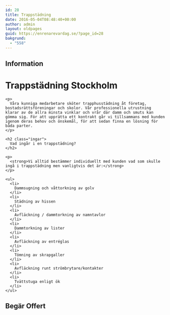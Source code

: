 ```yaml
---
id: 28
title: Trappstädning
date: 2016-05-04T08:48:40+00:00
author: admin
layout: oldpages
guid: https://enrenarevardag.se/?page_id=28
bakgrund:
  - "558"
---
```

<div class="responsive-tabs">
  <h2 class="tabtitle">
    Information
  </h2>
  
  <div class="tabcontent">
    <h1>
      Trappstädning Stockholm
    </h1>
    
    <p>
      Våra kunniga medarbetare sköter trapphusstädning åt företag, bostadsrättsföreningar och skolor. Vår professionella utrustning klarar av de allra minsta vinklar och vrår där damm och smuts kan gömma sig. För att upprätta ett kontrakt går vi tillsammans med kunden igenom deras behov och önskemål, för att sedan finna en lösning för båda parter.
    </p>
    
    <h2 class="ingar">
      Vad ingår i en trappstädning?
    </h2>
    
    <p>
      <strong>Vi alltid bestämmer individuellt med kunden vad som skulle ingå i trappstädning men vanligtvis det är:</strong>
    </p>
    
    <ul>
      <li>
        Dammsugning och våttorkning av golv
      </li>
      <li>
        Städning av hissen
      </li>
      <li>
        Avfläckning / dammtorkning av namntavlor
      </li>
      <li>
        Dammtorkning av lister 
      </li>
      <li>
        Avfläckning av entréglas
      </li>
      <li>
        Tömning av skrapgaller
      </li>
      <li>
        Avfläckning runt strömbrytare/kontakter
      </li>
      <li>
        Tvättstuga enligt ök
      </li>
    </ul>
  </div>
  
  <h2 class="tabtitle">
    Begär Offert
  </h2>
  
  <div class="tabcontent">
    <div role="form" class="wpcf7" id="wpcf7-f311-o4" lang="sv-SE" dir="ltr">
      <div class="screen-reader-response">
      </div>
    </div>
  </div>
</div>